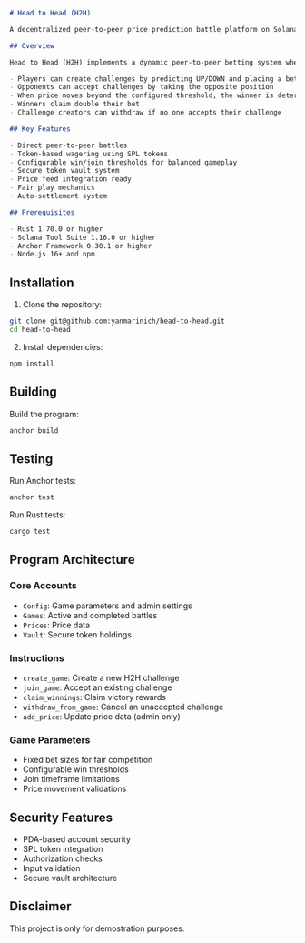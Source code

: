 ```markdown
# Head to Head (H2H)

A decentralized peer-to-peer price prediction battle platform on Solana where players go head-to-head betting on price movements. Challenge others or accept challenges by predicting whether a price will go UP or DOWN - winner takes all!

## Overview

Head to Head (H2H) implements a dynamic peer-to-peer betting system where:

- Players can create challenges by predicting UP/DOWN and placing a bet
- Opponents can accept challenges by taking the opposite position
- When price moves beyond the configured threshold, the winner is determined
- Winners claim double their bet
- Challenge creators can withdraw if no one accepts their challenge

## Key Features

- Direct peer-to-peer battles
- Token-based wagering using SPL tokens
- Configurable win/join thresholds for balanced gameplay
- Secure token vault system
- Price feed integration ready
- Fair play mechanics
- Auto-settlement system

## Prerequisites

- Rust 1.70.0 or higher
- Solana Tool Suite 1.16.0 or higher
- Anchor Framework 0.30.1 or higher
- Node.js 16+ and npm
```

## Installation

1. Clone the repository:

```bash
git clone git@github.com:yanmarinich/head-to-head.git
cd head-to-head
```

2. Install dependencies:

```bash
npm install
```

## Building

Build the program:

```bash
anchor build
```

## Testing

Run Anchor tests:

```bash
anchor test
```

Run Rust tests:

```bash
cargo test
```

## Program Architecture

### Core Accounts

- `Config`: Game parameters and admin settings
- `Games`: Active and completed battles
- `Prices`: Price data
- `Vault`: Secure token holdings

### Instructions

- `create_game`: Create a new H2H challenge
- `join_game`: Accept an existing challenge
- `claim_winnings`: Claim victory rewards
- `withdraw_from_game`: Cancel an unaccepted challenge
- `add_price`: Update price data (admin only)

### Game Parameters

- Fixed bet sizes for fair competition
- Configurable win thresholds
- Join timeframe limitations
- Price movement validations

## Security Features

- PDA-based account security
- SPL token integration
- Authorization checks
- Input validation
- Secure vault architecture

## Disclaimer

This project is only for demostration purposes.
